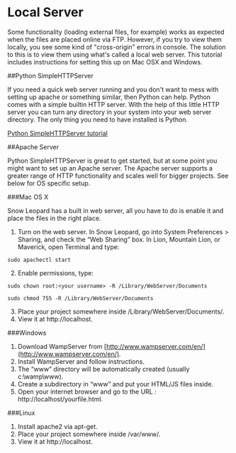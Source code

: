 Local Server
============

Some functionality (loading external files, for example) works as expected when the files are placed online via FTP. However, if you try to view them locally, you see some kind of "cross-origin" errors in console. The solution to this is to view them using what's called a local web server. This tutorial includes instructions for setting this up on Mac OSX and Windows.

##Python SimpleHTTPServer

If you need a quick web server running and you don't want to mess with setting up apache or something similar, then Python can help. Python comes with a simple builtin HTTP server. With the help of this little HTTP server you can turn any directory in your system into your web server directory. The only thing you need to have installed is Python.

[Python SimpleHTTPServer tutorial](http://www.linuxjournal.com/content/tech-tip-really-simple-http-server-python)

##Apache Server

Python SimpleHTTPServer is great to get started, but at some point you might want to set up an Apache server. The Apache server supports a greater range of HTTP functionality and scales well for bigger projects. See below for OS specific setup.

###Mac OS X

Snow Leopard has a built in web server, all you have to do is enable it and place the files in the right place.

1. Turn on the web server. In Snow Leopard, go into Sys­tem Pref­er­ences > Shar­ing, and check the “Web Shar­ing” box. In Lion, Mountain Lion, or Maverick, open Terminal and type:
```
sudo apachectl start
```
2. Enable permissions, type:
```
sudo chown root:<your username> -R /Library/WebServer/Documents

sudo chmod 755 -R /Library/WebServer/Documents
```
3. Place your project somewhere inside /Library/WebServer/Documents/.
4. View it at http://localhost.


###Windows

1. Download WampServer from [http://www.wampserver.com/en/](http://www.wampserver.com/en/).
2. Install WampServer and follow instructions.
3. The “www” directory will be automatically created (usually c:\wamp\www).
4. Create a subdirectory in “www” and put your HTML/JS files inside.
5. Open your internet browser and go to the URL : http://localhost/yourfile.html.


###Linux

1. Install apache2 via apt-get.
2. Place your project somewhere inside /var/www/.
3. View it at http://localhost.
